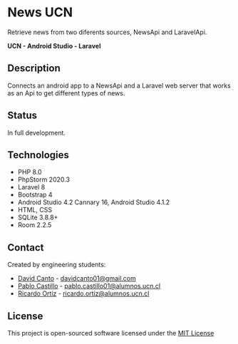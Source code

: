 # News UCN

  Retrieve news from two diferents sources, NewsApi and LaravelApi.

  **UCN  -  Android Studio  -  Laravel**


## Description
  Connects an android app to a NewsApi and a Laravel web server that works as an Api to get
  different types of news.


##  Status
  In full development.


##  Technologies
  - PHP 8.0
  - PhpStorm 2020.3
  - Laravel 8
  - Bootstrap 4
  - Android Studio 4.2 Cannary 16, Android Studio 4.1.2
  - HTML, CSS
  - SQLite 3.8.8+
  - Room 2.2.5


##  Contact
  Created by engineering students:
  - [David Canto](https://github.com/DavidEAlcayaga)	-	<davidcanto01@gmail.com>
  - [Pablo Castillo](https://github.com/Pablo-Castillo)	-	<pablo.castillo01@alumnos.ucn.cl>
  - [Ricardo Ortiz](https://github.com/ricardoOrtizUCN)	-	<ricardo.ortiz@alumnos.ucn.cl>


##  License
  This project is open-sourced software licensed under the [MIT License](https://www.mit.edu/~amini/LICENSE.md)
